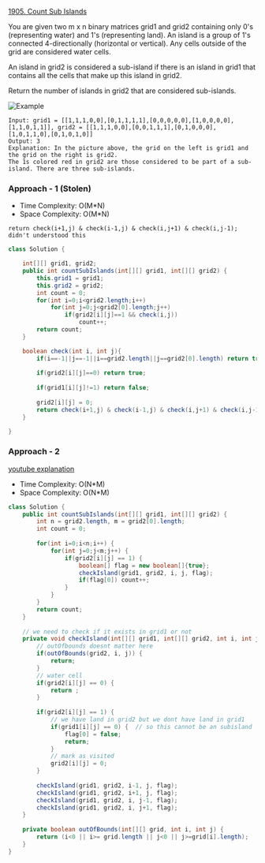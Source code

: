 [1905. Count Sub Islands](https://leetcode.com/problems/count-sub-islands/)

You are given two m x n binary matrices grid1 and grid2 containing only 0's (representing water) and 1's (representing land). An island is a group of 1's connected 4-directionally (horizontal or vertical). Any cells outside of the grid are considered water cells.

An island in grid2 is considered a sub-island if there is an island in grid1 that contains all the cells that make up this island in grid2.

Return the number of islands in grid2 that are considered sub-islands.

![Example](https://assets.leetcode.com/uploads/2021/06/10/test1.png)

```text
Input: grid1 = [[1,1,1,0,0],[0,1,1,1,1],[0,0,0,0,0],[1,0,0,0,0],[1,1,0,1,1]], grid2 = [[1,1,1,0,0],[0,0,1,1,1],[0,1,0,0,0],[1,0,1,1,0],[0,1,0,1,0]]
Output: 3
Explanation: In the picture above, the grid on the left is grid1 and the grid on the right is grid2.
The 1s colored red in grid2 are those considered to be part of a sub-island. There are three sub-islands.
```

### Approach - 1 (Stolen)

- Time Complexity: O(M*N)
- Space Complexity: O(M*N)

```text
return check(i+1,j) & check(i-1,j) & check(i,j+1) & check(i,j-1);
didn't understood this
```

```java
class Solution {

	int[][] grid1, grid2;
	public int countSubIslands(int[][] grid1, int[][] grid2) {
		this.grid1 = grid1;
		this.grid2 = grid2;
		int count = 0;
		for(int i=0;i<grid2.length;i++)
			for(int j=0;j<grid2[0].length;j++)
				if(grid2[i][j]==1 && check(i,j))
					count++;
		return count;
	}

	boolean check(int i, int j){
		if(i==-1||j==-1||i==grid2.length||j==grid2[0].length) return true;
        
        if(grid2[i][j]==0) return true;
        
		if(grid1[i][j]!=1) return false;
        
		grid2[i][j] = 0;
		return check(i+1,j) & check(i-1,j) & check(i,j+1) & check(i,j-1);
	}

}
```

### Approach - 2

[youtube explanation](https://www.youtube.com/watch?v=o1rVOYwcRd0)

- Time Complexity: O(N*M)
- Space Complexity: O(N*M)

```java
class Solution {
    public int countSubIslands(int[][] grid1, int[][] grid2) {
        int n = grid2.length, m = grid2[0].length;
        int count = 0;
        
        for(int i=0;i<n;i++) {
            for(int j=0;j<m;j++) {
                if(grid2[i][j] == 1) {
                    boolean[] flag = new boolean[]{true};
                    checkIsland(grid1, grid2, i, j, flag);
                    if(flag[0]) count++;
                }
            }
        }
        return count;
    }
    
    // we need to check if it exists in grid1 or not
    private void checkIsland(int[][] grid1, int[][] grid2, int i, int j, boolean[] flag) {
        // outOfbounds doesnt matter here
        if(outOfBounds(grid2, i, j)) {
            return;
        }
        // water cell
        if(grid2[i][j] == 0) {
            return ;
        }
        
        if(grid2[i][j] == 1) {
            // we have land in grid2 but we dont have land in grid1
            if(grid1[i][j] == 0) {  // so this cannot be an subisland
                flag[0] = false;
                return;
            }
            // mark as visited
            grid2[i][j] = 0;
        }
        
        checkIsland(grid1, grid2, i-1, j, flag);
        checkIsland(grid1, grid2, i+1, j, flag);
        checkIsland(grid1, grid2, i, j-1, flag);
        checkIsland(grid1, grid2, i, j+1, flag);
    }
    
    private boolean outOfBounds(int[][] grid, int i, int j) {
        return (i<0 || i>= grid.length || j<0 || j>=grid[i].length);
    }
}
```
